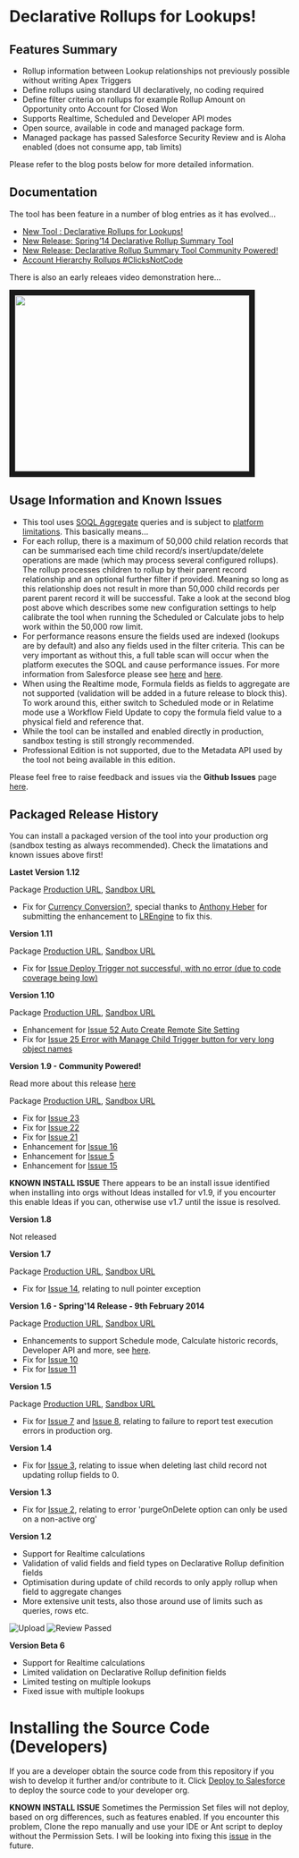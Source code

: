 Declarative Rollups for Lookups!
================================

Features Summary
----------------

- Rollup information between Lookup relationships not previously possible without writing Apex Triggers
- Define rollups using standard UI declaratively, no coding required
- Define filter criteria on rollups for example Rollup Amount on Opportunity onto Account for Closed Won
- Supports Realtime, Scheduled and Developer API modes
- Open source, available in code and managed package form.
- Managed package has passed Salesforce Security Review and is Aloha enabled (does not consume app, tab limits)

Please refer to the blog posts below for more detailed information.

Documentation
-------------

The tool has been feature in a number of blog entries as it has evolved...

- [New Tool : Declarative Rollups for Lookups!](http://andyinthecloud.com/2013/07/07/new-tool-declarative-rollups-for-lookups/) 
- [New Release: Spring’14 Declarative Rollup Summary Tool](http://andyinthecloud.com/2014/02/09/new-release-spring14-declarative-rollup-summary-tool/) 
- [New Release: Declarative Rollup Summary Tool Community Powered!](http://andyinthecloud.com/2014/04/09/new-declarative-rollup-tool-release-community-powered/)
- [Account Hierarchy Rollups #ClicksNotCode](https://github.com/afawcett/declarative-lookup-rollup-summaries)

There is also an early releaes video demonstration here...

<a href="http://www.youtube.com/watch?feature=player_embedded&v=6BST-TpyHHk" target="_blank"><img src="http://img.youtube.com/vi/6BST-TpyHHk/0.jpg" 
width="420" height="315" border="10" /></a>

Usage Information and Known Issues
----------------------------------

- This tool uses [SOQL Aggregate](http://www.salesforce.com/us/developer/docs/apexcode/Content/langCon_apex_SOQL_agg_fns.htm) queries and is subject to [platform limitations](http://www.salesforce.com/us/developer/docs/apexcode/Content/apex_gov_limits.htm). This basically means...
- For each rollup, there is a maximum of 50,000 child relation records that can be summarised each time child record/s insert/update/delete operations are made (which may process several configured rollups). The rollup processes children to rollup by their parent record relationship and an optional further filter if provided. Meaning so long as this relationship does not result in more than 50,000 child records per parent parent record it will be successful. Take a look at the second blog post above which describes some new configuration settings to help calibrate the tool when running the Scheduled or Calculate jobs to help work within the 50,000 row limit.
- For performance reasons ensure the fields used are indexed (lookups are by default) and also any fields used in the filter criteria. This can be very important as without this, a full table scan will occur when the platform executes the SOQL and cause performance issues. For more information from Salesforce please see [here](http://wiki.developerforce.com/page/Best_Practices_for_Deployments_with_Large_Data_Volumes) and [here](http://blogs.developerforce.com/engineering/2013/02/force-com-soql-best-practices-nulls-and-formula-fields.html).
- When using the Realtime mode, Formula fields as fields to aggregate are not supported (validation will be added in a future release to block this). To work around this, either switch to Scheduled mode or in Relatime mode use a Workflow Field Update to copy the formula field value to a physical field and reference that.
- While the tool can be installed and enabled directly in production, sandbox testing is still strongly recommended.
- Professional Edition is not supported, due to the Metadata API used by the tool not being available in this edition.

Please feel free to raise feedback and issues via the **Github Issues** page [here](https://github.com/afawcett/declarative-lookup-rollup-summaries/issues).

Packaged Release History
------------------------

You can install a packaged version of the tool into your production org (sandbox testing as always recommended). Check the limatations and known issues above first! 

**Lastet Version 1.12**

Package [Production URL](https://login.salesforce.com/packaging/installPackage.apexp?p0=04tb0000000QeFj), [Sandbox URL](https://test.salesforce.com/packaging/installPackage.apexp?p0=04tb0000000QeFj)

- Fix for [Currency Conversion?](https://github.com/afawcett/declarative-lookup-rollup-summaries/issues/57), special thanks to [Anthony Heber](https://github.com/aheber) for submitting the enhancement to [LREngine](https://github.com/abhinavguptas/Salesforce-Lookup-Rollup-Summaries) to fix this.

**Version 1.11**

Package [Production URL](https://login.salesforce.com/packaging/installPackage.apexp?p0=04tb0000000QdRT), [Sandbox URL](https://test.salesforce.com/packaging/installPackage.apexp?p0=04tb0000000QdRT)

- Fix for [Issue Deploy Trigger not successful, with no error (due to code coverage being low)](https://github.com/afawcett/declarative-lookup-rollup-summaries/issues/54)

**Version 1.10**

Package [Production URL](https://login.salesforce.com/packaging/installPackage.apexp?p0=04tb0000000Qbz8), [Sandbox URL](https://test.salesforce.com/packaging/installPackage.apexp?p0=04tb0000000Qbz8)

- Enhancement for [Issue 52 Auto Create Remote Site Setting](https://github.com/afawcett/declarative-lookup-rollup-summaries/issues/52)
- Fix for [Issue 25 Error with Manage Child Trigger button for very long object names](https://github.com/afawcett/declarative-lookup-rollup-summaries/issues/25)


**Version 1.9 - Community Powered!**

Read more about this release [here](http://andyinthecloud.com/2014/04/09/new-declarative-rollup-tool-release-community-powered)

Package [Production URL](https://login.salesforce.com/packaging/installPackage.apexp?p0=04tb0000000Qbz3), [Sandbox URL](https://test.salesforce.com/packaging/installPackage.apexp?p0=04tb0000000Qbz3)

- Fix for [Issue 23](https://github.com/afawcett/declarative-lookup-rollup-summaries/issues/23)
- Fix for [Issue 22](https://github.com/afawcett/declarative-lookup-rollup-summaries/issues/22)
- Fix for [Issue 21](https://github.com/afawcett/declarative-lookup-rollup-summaries/issues/21)
- Enhancement for [Issue 16](https://github.com/afawcett/declarative-lookup-rollup-summaries/issues/16)
- Enhancement for [Issue 5](https://github.com/afawcett/declarative-lookup-rollup-summaries/issues/5)
- Enhancement for [Issue 15](https://github.com/afawcett/declarative-lookup-rollup-summaries/pull/15) 

**KNOWN INSTALL ISSUE** There appears to be an install issue identified when installing into orgs without Ideas installed for v1.9, if you encourter this enable Ideas if you can, otherwise use v1.7 until the issue is resolved.

**Version 1.8**

Not released

**Version 1.7**

Package [Production URL](https://login.salesforce.com/packaging/installPackage.apexp?p0=04tb0000000QYAW), [Sandbox URL](https://test.salesforce.com/packaging/installPackage.apexp?p0=04tb0000000QYAW)

- Fix for [Issue 14](https://github.com/afawcett/declarative-lookup-rollup-summaries/issues/14), relating to null pointer exception

**Version 1.6 - Spring'14 Release - 9th February 2014**

Package [Production URL](https://login.salesforce.com/packaging/installPackage.apexp?p0=04tb0000000QRXG), [Sandbox URL](https://test.salesforce.com/packaging/installPackage.apexp?p0=04tb0000000QRXG)

- Enhancements to support Schedule mode, Calculate historic records, Developer API and more, see [here](http://andyinthecloud.com/2014/02/09/new-release-spring14-declarative-rollup-summary-tool/).
- Fix for [Issue 10](https://github.com/afawcett/declarative-lookup-rollup-summaries/issues/10)
- Fix for [Issue 11](https://github.com/afawcett/declarative-lookup-rollup-summaries/issues/11)

**Version 1.5**

Package [Production URL](https://login.salesforce.com/packaging/installPackage.apexp?p0=04tb0000000QCpr), [Sandbox URL](https://login.salesforce.com/packaging/installPackage.apexp?p0=04tb0000000QCpr)

- Fix for [Issue 7](https://github.com/afawcett/declarative-lookup-rollup-summaries/issues/7) and [Issue 8](https://github.com/afawcett/declarative-lookup-rollup-summaries/issues/8), relating to failure to report test execution errors in production org.

**Version 1.4**

- Fix for [Issue 3](https://github.com/afawcett/declarative-lookup-rollup-summaries/issues/4), relating to issue when deleting last child record not updating rollup fields to 0.

**Version 1.3**

- Fix for [Issue 2](https://github.com/afawcett/declarative-lookup-rollup-summaries/issues/2), relating to error 'purgeOnDelete option can only be used on a non-active org'

**Version 1.2**

- Support for Realtime calculations
- Validation of valid fields and field types on Declarative Rollup definition fields
- Optimisation during update of child records to only apply rollup when field to aggregate changes
- More extensive unit tests, also those around use of limits such as queries, rows etc.

![Upload](https://raw.githubusercontent.com/afawcett/declarative-lookup-rollup-summaries/master/images/PublisherConsole.png)
![Review Passed](https://raw.githubusercontent.com/afawcett/declarative-lookup-rollup-summaries/master/images/UploadedPackages.png)

**Version Beta 6**

- Support for Realtime calculations
- Limited validation on Declarative Rollup definition fields
- Limited testing on multiple lookups
- Fixed issue with multiple lookups

Installing the Source Code (Developers)
=======================================

If you are a developer obtain the source code from this repository if you wish to develop it further and/or contribute to it. Click [Deploy to Salesforce](https://githubsfdeploy.herokuapp.com/app/githubdeploy/afawcett/declarative-lookup-rollup-summaries) to deploy the source code to your developer org.

**KNOWN INSTALL ISSUE** Sometimes the Permission Set files will not deploy, based on org differences, such as features enabled. If you encounter this problem, Clone the repo manually and use your IDE or Ant script to deploy without the Permission Sets. I will be looking into fixing this [issue](https://github.com/afawcett/declarative-lookup-rollup-summaries/issues/58) in the future.


